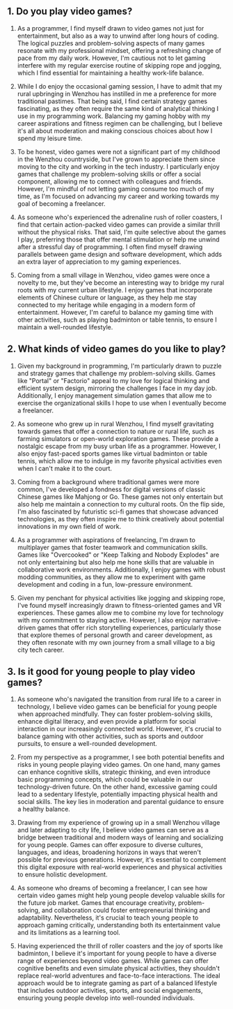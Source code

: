 
## 1. Do you play video games?

1. As a programmer, I find myself drawn to video games not just for entertainment, but also as a way to unwind after long hours of coding. The logical puzzles and problem-solving aspects of many games resonate with my professional mindset, offering a refreshing change of pace from my daily work. However, I'm cautious not to let gaming interfere with my regular exercise routine of skipping rope and jogging, which I find essential for maintaining a healthy work-life balance.

2. While I do enjoy the occasional gaming session, I have to admit that my rural upbringing in Wenzhou has instilled in me a preference for more traditional pastimes. That being said, I find certain strategy games fascinating, as they often require the same kind of analytical thinking I use in my programming work. Balancing my gaming hobby with my career aspirations and fitness regimen can be challenging, but I believe it's all about moderation and making conscious choices about how I spend my leisure time.

3. To be honest, video games were not a significant part of my childhood in the Wenzhou countryside, but I've grown to appreciate them since moving to the city and working in the tech industry. I particularly enjoy games that challenge my problem-solving skills or offer a social component, allowing me to connect with colleagues and friends. However, I'm mindful of not letting gaming consume too much of my time, as I'm focused on advancing my career and working towards my goal of becoming a freelancer.

4. As someone who's experienced the adrenaline rush of roller coasters, I find that certain action-packed video games can provide a similar thrill without the physical risks. That said, I'm quite selective about the games I play, preferring those that offer mental stimulation or help me unwind after a stressful day of programming. I often find myself drawing parallels between game design and software development, which adds an extra layer of appreciation to my gaming experiences.

5. Coming from a small village in Wenzhou, video games were once a novelty to me, but they've become an interesting way to bridge my rural roots with my current urban lifestyle. I enjoy games that incorporate elements of Chinese culture or language, as they help me stay connected to my heritage while engaging in a modern form of entertainment. However, I'm careful to balance my gaming time with other activities, such as playing badminton or table tennis, to ensure I maintain a well-rounded lifestyle.

## 2. What kinds of video games do you like to play?

1. Given my background in programming, I'm particularly drawn to puzzle and strategy games that challenge my problem-solving skills. Games like "Portal" or "Factorio" appeal to my love for logical thinking and efficient system design, mirroring the challenges I face in my day job. Additionally, I enjoy management simulation games that allow me to exercise the organizational skills I hope to use when I eventually become a freelancer.

2. As someone who grew up in rural Wenzhou, I find myself gravitating towards games that offer a connection to nature or rural life, such as farming simulators or open-world exploration games. These provide a nostalgic escape from my busy urban life as a programmer. However, I also enjoy fast-paced sports games like virtual badminton or table tennis, which allow me to indulge in my favorite physical activities even when I can't make it to the court.

3. Coming from a background where traditional games were more common, I've developed a fondness for digital versions of classic Chinese games like Mahjong or Go. These games not only entertain but also help me maintain a connection to my cultural roots. On the flip side, I'm also fascinated by futuristic sci-fi games that showcase advanced technologies, as they often inspire me to think creatively about potential innovations in my own field of work.

4. As a programmer with aspirations of freelancing, I'm drawn to multiplayer games that foster teamwork and communication skills. Games like "Overcooked" or "Keep Talking and Nobody Explodes" are not only entertaining but also help me hone skills that are valuable in collaborative work environments. Additionally, I enjoy games with robust modding communities, as they allow me to experiment with game development and coding in a fun, low-pressure environment.

5. Given my penchant for physical activities like jogging and skipping rope, I've found myself increasingly drawn to fitness-oriented games and VR experiences. These games allow me to combine my love for technology with my commitment to staying active. However, I also enjoy narrative-driven games that offer rich storytelling experiences, particularly those that explore themes of personal growth and career development, as they often resonate with my own journey from a small village to a big city tech career.

## 3. Is it good for young people to play video games?

1. As someone who's navigated the transition from rural life to a career in technology, I believe video games can be beneficial for young people when approached mindfully. They can foster problem-solving skills, enhance digital literacy, and even provide a platform for social interaction in our increasingly connected world. However, it's crucial to balance gaming with other activities, such as sports and outdoor pursuits, to ensure a well-rounded development.

2. From my perspective as a programmer, I see both potential benefits and risks in young people playing video games. On one hand, many games can enhance cognitive skills, strategic thinking, and even introduce basic programming concepts, which could be valuable in our technology-driven future. On the other hand, excessive gaming could lead to a sedentary lifestyle, potentially impacting physical health and social skills. The key lies in moderation and parental guidance to ensure a healthy balance.

3. Drawing from my experience of growing up in a small Wenzhou village and later adapting to city life, I believe video games can serve as a bridge between traditional and modern ways of learning and socializing for young people. Games can offer exposure to diverse cultures, languages, and ideas, broadening horizons in ways that weren't possible for previous generations. However, it's essential to complement this digital exposure with real-world experiences and physical activities to ensure holistic development.

4. As someone who dreams of becoming a freelancer, I can see how certain video games might help young people develop valuable skills for the future job market. Games that encourage creativity, problem-solving, and collaboration could foster entrepreneurial thinking and adaptability. Nevertheless, it's crucial to teach young people to approach gaming critically, understanding both its entertainment value and its limitations as a learning tool.

5. Having experienced the thrill of roller coasters and the joy of sports like badminton, I believe it's important for young people to have a diverse range of experiences beyond video games. While games can offer cognitive benefits and even simulate physical activities, they shouldn't replace real-world adventures and face-to-face interactions. The ideal approach would be to integrate gaming as part of a balanced lifestyle that includes outdoor activities, sports, and social engagements, ensuring young people develop into well-rounded individuals.